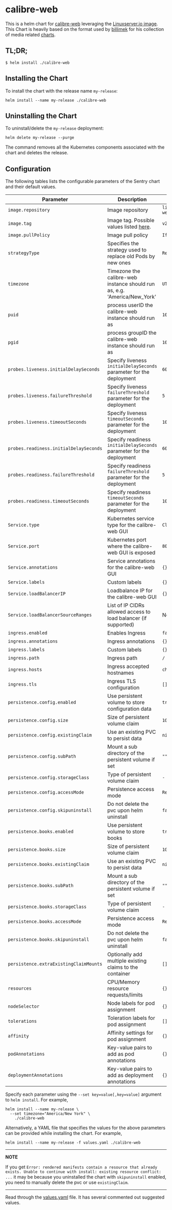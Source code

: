 # calibre-web

This is a helm chart for [calibre-web](https://calibre-web.com/) leveraging the [Linuxserver.io image](https://hub.docker.com/r/linuxserver/calibre-web/). This Chart is heavily based on the format used by [billimek](https://github.com/billimek/) for his collection of media related [charts](https://github.com/billimek/billimek-charts/).

## TL;DR;

```shell
$ helm install ./calibre-web
```

## Installing the Chart

To install the chart with the release name `my-release`:

```console
helm install --name my-release ./calibre-web
```

## Uninstalling the Chart

To uninstall/delete the `my-release` deployment:

```console
helm delete my-release --purge
```

The command removes all the Kubernetes components associated with the chart and deletes the release.

## Configuration

The following tables lists the configurable parameters of the Sentry chart and their default values.

| Parameter                  | Description                         | Default                                                 |
|----------------------------|-------------------------------------|---------------------------------------------------------|
| `image.repository`         | Image repository | `linuxserver/calibre-web` |
| `image.tag`                | Image tag. Possible values listed [here](https://hub.docker.com/r/linuxserver/calibre-web/tags/).| `v2.1.39-ls32`|
| `image.pullPolicy`         | Image pull policy | `IfNotPresent` |
| `strategyType`             | Specifies the strategy used to replace old Pods by new ones | `Recreate` |
| `timezone`                 | Timezone the calibre-web instance should run as, e.g. 'America/New_York' | `UTC` |
| `puid`                     | process userID the calibre-web instance should run as | `1001` |
| `pgid`                     | process groupID the calibre-web instance should run as | `1001` |
| `probes.liveness.initialDelaySeconds`  | Specify liveness `initialDelaySeconds` parameter for the deployment  | `60` |
| `probes.liveness.failureThreshold`     | Specify liveness `failureThreshold` parameter for the deployment     | `5`  |
| `probes.liveness.timeoutSeconds`       | Specify liveness `timeoutSeconds` parameter for the deployment       | `10` |
| `probes.readiness.initialDelaySeconds` | Specify readiness `initialDelaySeconds` parameter for the deployment | `60` |
| `probes.readiness.failureThreshold`    | Specify readiness `failureThreshold` parameter for the deployment    | `5`  |
| `probes.readiness.timeoutSeconds`      | Specify readiness `timeoutSeconds` parameter for the deployment      | `10` |
| `Service.type`          | Kubernetes service type for the calibre-web GUI | `ClusterIP` |
| `Service.port`          | Kubernetes port where the calibre-web GUI is exposed| `8083` |
| `Service.annotations`   | Service annotations for the calibre-web GUI | `{}` |
| `Service.labels`        | Custom labels | `{}` |
| `Service.loadBalancerIP` | Loadbalance IP for the calibre-web GUI | `{}` |
| `Service.loadBalancerSourceRanges` | List of IP CIDRs allowed access to load balancer (if supported)      | None
| `ingress.enabled`              | Enables Ingress | `false` |
| `ingress.annotations`          | Ingress annotations | `{}` |
| `ingress.labels`               | Custom labels                       | `{}`
| `ingress.path`                 | Ingress path | `/` |
| `ingress.hosts`                | Ingress accepted hostnames | `chart-example.local` |
| `ingress.tls`                  | Ingress TLS configuration | `[]` |
| `persistence.config.enabled`      | Use persistent volume to store configuration data | `true` |
| `persistence.config.size`         | Size of persistent volume claim | `1Gi` |
| `persistence.config.existingClaim`| Use an existing PVC to persist data | `nil` |
| `persistence.config.subPath`  | Mount a sub directory of the persistent volume if set | `""` |
| `persistence.config.storageClass` | Type of persistent volume claim | `-` |
| `persistence.config.accessMode`  | Persistence access mode | `ReadWriteOnce` |
| `persistence.config.skipuninstall`  | Do not delete the pvc upon helm uninstall | `false` |
| `persistence.books.enabled`      | Use persistent volume to store books | `true` |
| `persistence.books.size`         | Size of persistent volume claim | `1Gi` |
| `persistence.books.existingClaim`| Use an existing PVC to persist data | `nil` |
| `persistence.books.subPath`  | Mount a sub directory of the persistent volume if set | `""` |
| `persistence.books.storageClass` | Type of persistent volume claim | `-` |
| `persistence.books.accessMode`  | Persistence access mode | `ReadWriteOnce` |
| `persistence.books.skipuninstall`  | Do not delete the pvc upon helm uninstall | `false` |
| `persistence.extraExistingClaimMounts` | Optionally add multiple existing claims to the container | `[]` |
| `resources`                | CPU/Memory resource requests/limits | `{}` |
| `nodeSelector`             | Node labels for pod assignment | `{}` |
| `tolerations`              | Toleration labels for pod assignment | `[]` |
| `affinity`                 | Affinity settings for pod assignment | `{}` |
| `podAnnotations`           | Key-value pairs to add as pod annotations  | `{}` |
| `deploymentAnnotations`    | Key-value pairs to add as deployment annotations  | `{}` |

Specify each parameter using the `--set key=value[,key=value]` argument to `helm install`. For example,

```console
helm install --name my-release \
  --set timezone="America/New York" \
    ./calibre-web
```

Alternatively, a YAML file that specifies the values for the above parameters can be provided while installing the chart. For example,

```console
helm install --name my-release -f values.yaml ./calibre-web
```

---
**NOTE**

If you get `Error: rendered manifests contain a resource that already exists. Unable to continue with install: existing resource conflict: ...` it may be because you uninstalled the chart with `skipuninstall` enabled, you need to manually delete the pvc or use `existingClaim`.

---

Read through the [values.yaml](https://github.com/nikdoof/home-k8s-flux/blob/master/charts/calibre-web/values.yaml) file. It has several commented out suggested values.
